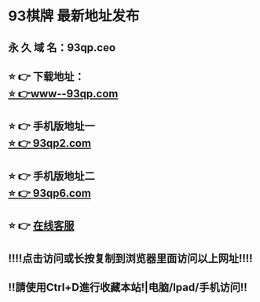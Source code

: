 # 93棋牌 最新地址发布 
## 永 久 域 名：93qp.ceo
## ⭐️ 👉 下载地址：<a href="https://www--93qp.com"><br> ⭐️ 👉www--93qp.com</a>
## ⭐️ 👉 手机版地址一<a href="https://www.93qp2.com"><br> ⭐️ 👉 93qp2.com</a>
## ⭐️ 👉 手机版地址二<a href="https://www.93qp6.com"><br> ⭐️ 👉 93qp6.com</a>
## ⭐️ 👉  <a href="https://chatlink.mstatik.com/widget/standalone.html?eid=218495">在线客服</a>
## ‼️‼️点击访问或长按复制到浏览器里面访问以上网址‼️‼️
## ‼️請使用Ctrl+D進行收藏本站!|电脑/Ipad/手机访问‼️
